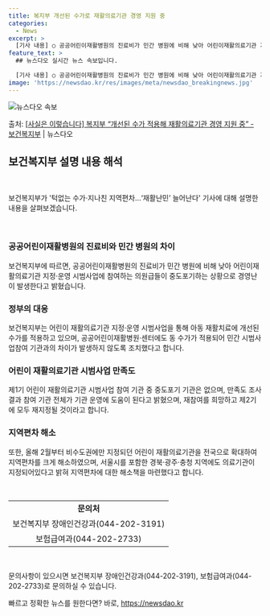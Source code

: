 ```yaml
---
title: 복지부 개선된 수가로 재활의료기관 경영 지원 중
categories:
  - News
excerpt: >
  [기사 내용] ○ 공공어린이재활병원의 진료비가 민간 병원에 비해 낮아 어린이재활의료기관 지정운영 시범사업에 …
feature_text: >
  ## 뉴스다오 실시간 뉴스 속보입니다.

  [기사 내용] ○ 공공어린이재활병원의 진료비가 민간 병원에 비해 낮아 어린이재활의료기관 지정운영 시범사업에 …
image: 'https://newsdao.kr/res/images/meta/newsdao_breakingnews.jpg'
---
```


![뉴스다오 속보](https://newsdao.kr/res/images/meta/newsdao_breakingnews.jpg)

<p>출처: <a href="https://newsdao.kr/3464" rel="dofollow">[사실은 이렇습니다] 복지부 “개선된 수가 적용해 재활의료기관 경영 지원 중” - 보건복지부</a> | 뉴스다오</p>

<h2 data-ke-size="size26">보건복지부 설명 내용 해석</h2>
<p data-ke-size="size16">&nbsp;</p>보건복지부가 '턱없는 수가·지나친 지역편차…‘재활난민’ 늘어난다' 기사에 대해 설명한 내용을 살펴보겠습니다.<p data-ke-size="size16">&nbsp;</p>

<h3>공공어린이재활병원의 진료비와 민간 병원의 차이</h3>
<p data-ke-size="size16">보건복지부에 따르면, 공공어린이재활병원의 진료비가 민간 병원에 비해 낮아 어린이재활의료기관 지정·운영 시범사업에 참여하는 의원급들이 중도포기하는 상황으로 경영난이 발생한다고 밝혔습니다.</p>

<h3>정부의 대응</h3>
<p data-ke-size="size16">보건복지부는 어린이 재활의료기관 지정·운영 시범사업을 통해 아동 재활치료에 개선된 수가를 적용하고 있으며, 공공어린이재활병원·센터에도 동 수가가 적용되어 민간 시범사업참여 기관과의 차이가 발생하지 않도록 조치했다고 합니다.</p>

<h3>어린이 재활의료기관 시범사업 만족도</h3>
<p data-ke-size="size16">제1기 어린이 재활의료기관 시범사업 참여 기관 중 중도포기 기관은 없으며, 만족도 조사 결과 참여 기관 전체가 기관 운영에 도움이 된다고 밝혔으며, 재참여를 희망하고 제2기에 모두 재지정될 것이라고 합니다.</p>

<h3>지역편차 해소</h3>
<p data-ke-size="size16">또한, 올해 2월부터 비수도권에만 지정되던 어린이 재활의료기관을 전국으로 확대하여 지역편차를 크게 해소하였으며, 서울시를 포함한 경북·광주·충청 지역에도 의료기관이 지정되어있다고 밝혀 지역편차에 대한 해소책을 마련했다고 합니다.</p>
<p data-ke-size="size16">&nbsp;</p>
<table>
  <tbody>
    <tr>
      <td style="text-align: center; height: 17px;"><b>문의처</b></td>
    </tr>
    <tr>
      <td style="text-align: center; height: 17px;">보건복지부 장애인건강과(044-202-3191)</td>
    </tr>
    <tr>
      <td style="text-align: center; height: 17px;">보험급여과(044-202-2733)</td>
    </tr>
  </tbody>
</table>
<p data-ke-size="size16">&nbsp;</p>
<p data-ke-size="size16">문의사항이 있으시면 보건복지부 장애인건강과(044-202-3191), 보험급여과(044-202-2733)로 문의하실 수 있습니다.</p>

빠르고 정확한 뉴스를 원한다면? 바로, <a href="https://newsdao.kr" rel="dofollow">https://newsdao.kr</a>


